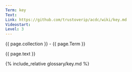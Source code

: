 ```yaml
---
Term: key
Text: 
Link: https://github.com/trustoverip/acdc/wiki/key.md
Videostart: 
Level: 3
---
```


{{ page.collection }} - {{ page.Term }}

   {{ page.text }}

{% include_relative glossary/key.md %}

